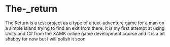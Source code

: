 # The-_return
The Return is a test project as a type of a text-adventure game for a man on a simple island trying to find an exit from there. It is my first attempt at using Unity and C# from the XAMK online game development course and it is a bit shabby for now but I will polish it soon
